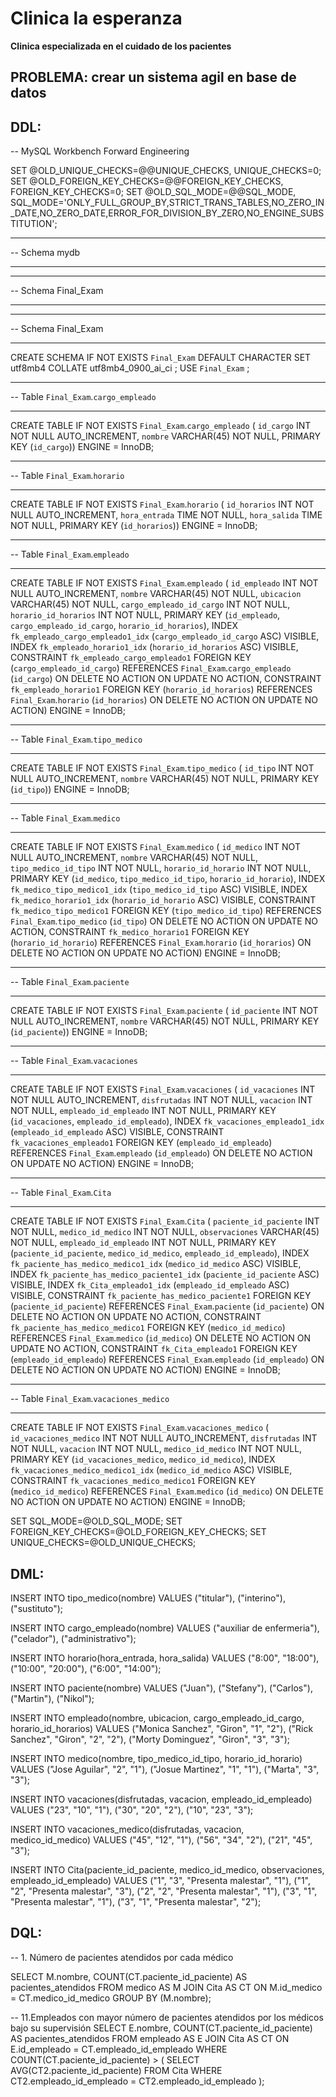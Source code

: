 # Clinica la esperanza 

**Clinica especializada en el cuidado de los pacientes**

## PROBLEMA: crear un sistema agil en base de datos 

## DDL:

-- MySQL Workbench Forward Engineering

SET @OLD_UNIQUE_CHECKS=@@UNIQUE_CHECKS, UNIQUE_CHECKS=0;
SET @OLD_FOREIGN_KEY_CHECKS=@@FOREIGN_KEY_CHECKS, FOREIGN_KEY_CHECKS=0;
SET @OLD_SQL_MODE=@@SQL_MODE, SQL_MODE='ONLY_FULL_GROUP_BY,STRICT_TRANS_TABLES,NO_ZERO_IN_DATE,NO_ZERO_DATE,ERROR_FOR_DIVISION_BY_ZERO,NO_ENGINE_SUBSTITUTION';

-- -----------------------------------------------------
-- Schema mydb
-- -----------------------------------------------------
-- -----------------------------------------------------
-- Schema Final_Exam
-- -----------------------------------------------------

-- -----------------------------------------------------
-- Schema Final_Exam
-- -----------------------------------------------------
CREATE SCHEMA IF NOT EXISTS `Final_Exam` DEFAULT CHARACTER SET utf8mb4 COLLATE utf8mb4_0900_ai_ci ;
USE `Final_Exam` ;

-- -----------------------------------------------------
-- Table `Final_Exam`.`cargo_empleado`
-- -----------------------------------------------------
CREATE TABLE IF NOT EXISTS `Final_Exam`.`cargo_empleado` (
  `id_cargo` INT NOT NULL AUTO_INCREMENT,
  `nombre` VARCHAR(45) NOT NULL,
  PRIMARY KEY (`id_cargo`))
ENGINE = InnoDB;


-- -----------------------------------------------------
-- Table `Final_Exam`.`horario`
-- -----------------------------------------------------
CREATE TABLE IF NOT EXISTS `Final_Exam`.`horario` (
  `id_horarios` INT NOT NULL AUTO_INCREMENT,
  `hora_entrada` TIME NOT NULL,
  `hora_salida` TIME NOT NULL,
  PRIMARY KEY (`id_horarios`))
ENGINE = InnoDB;


-- -----------------------------------------------------
-- Table `Final_Exam`.`empleado`
-- -----------------------------------------------------
CREATE TABLE IF NOT EXISTS `Final_Exam`.`empleado` (
  `id_empleado` INT NOT NULL AUTO_INCREMENT,
  `nombre` VARCHAR(45) NOT NULL,
  `ubicacion` VARCHAR(45) NOT NULL,
  `cargo_empleado_id_cargo` INT NOT NULL,
  `horario_id_horarios` INT NOT NULL,
  PRIMARY KEY (`id_empleado`, `cargo_empleado_id_cargo`, `horario_id_horarios`),
  INDEX `fk_empleado_cargo_empleado1_idx` (`cargo_empleado_id_cargo` ASC) VISIBLE,
  INDEX `fk_empleado_horario1_idx` (`horario_id_horarios` ASC) VISIBLE,
  CONSTRAINT `fk_empleado_cargo_empleado1`
    FOREIGN KEY (`cargo_empleado_id_cargo`)
    REFERENCES `Final_Exam`.`cargo_empleado` (`id_cargo`)
    ON DELETE NO ACTION
    ON UPDATE NO ACTION,
  CONSTRAINT `fk_empleado_horario1`
    FOREIGN KEY (`horario_id_horarios`)
    REFERENCES `Final_Exam`.`horario` (`id_horarios`)
    ON DELETE NO ACTION
    ON UPDATE NO ACTION)
ENGINE = InnoDB;


-- -----------------------------------------------------
-- Table `Final_Exam`.`tipo_medico`
-- -----------------------------------------------------
CREATE TABLE IF NOT EXISTS `Final_Exam`.`tipo_medico` (
  `id_tipo` INT NOT NULL AUTO_INCREMENT,
  `nombre` VARCHAR(45) NOT NULL,
  PRIMARY KEY (`id_tipo`))
ENGINE = InnoDB;


-- -----------------------------------------------------
-- Table `Final_Exam`.`medico`
-- -----------------------------------------------------
CREATE TABLE IF NOT EXISTS `Final_Exam`.`medico` (
  `id_medico` INT NOT NULL AUTO_INCREMENT,
  `nombre` VARCHAR(45) NOT NULL,
  `tipo_medico_id_tipo` INT NOT NULL,
  `horario_id_horario` INT NOT NULL,
  PRIMARY KEY (`id_medico`, `tipo_medico_id_tipo`, `horario_id_horario`),
  INDEX `fk_medico_tipo_medico1_idx` (`tipo_medico_id_tipo` ASC) VISIBLE,
  INDEX `fk_medico_horario1_idx` (`horario_id_horario` ASC) VISIBLE,
  CONSTRAINT `fk_medico_tipo_medico1`
    FOREIGN KEY (`tipo_medico_id_tipo`)
    REFERENCES `Final_Exam`.`tipo_medico` (`id_tipo`)
    ON DELETE NO ACTION
    ON UPDATE NO ACTION,
  CONSTRAINT `fk_medico_horario1`
    FOREIGN KEY (`horario_id_horario`)
    REFERENCES `Final_Exam`.`horario` (`id_horarios`)
    ON DELETE NO ACTION
    ON UPDATE NO ACTION)
ENGINE = InnoDB;


-- -----------------------------------------------------
-- Table `Final_Exam`.`paciente`
-- -----------------------------------------------------
CREATE TABLE IF NOT EXISTS `Final_Exam`.`paciente` (
  `id_paciente` INT NOT NULL AUTO_INCREMENT,
  `nombre` VARCHAR(45) NOT NULL,
  PRIMARY KEY (`id_paciente`))
ENGINE = InnoDB;


-- -----------------------------------------------------
-- Table `Final_Exam`.`vacaciones`
-- -----------------------------------------------------
CREATE TABLE IF NOT EXISTS `Final_Exam`.`vacaciones` (
  `id_vacaciones` INT NOT NULL AUTO_INCREMENT,
  `disfrutadas` INT NOT NULL,
  `vacacion` INT NOT NULL,
  `empleado_id_empleado` INT NOT NULL,
  PRIMARY KEY (`id_vacaciones`, `empleado_id_empleado`),
  INDEX `fk_vacaciones_empleado1_idx` (`empleado_id_empleado` ASC) VISIBLE,
  CONSTRAINT `fk_vacaciones_empleado1`
    FOREIGN KEY (`empleado_id_empleado`)
    REFERENCES `Final_Exam`.`empleado` (`id_empleado`)
    ON DELETE NO ACTION
    ON UPDATE NO ACTION)
ENGINE = InnoDB;


-- -----------------------------------------------------
-- Table `Final_Exam`.`Cita`
-- -----------------------------------------------------
CREATE TABLE IF NOT EXISTS `Final_Exam`.`Cita` (
  `paciente_id_paciente` INT NOT NULL,
  `medico_id_medico` INT NOT NULL,
  `observaciones` VARCHAR(45) NOT NULL,
  `empleado_id_empleado` INT NOT NULL,
  PRIMARY KEY (`paciente_id_paciente`, `medico_id_medico`, `empleado_id_empleado`),
  INDEX `fk_paciente_has_medico_medico1_idx` (`medico_id_medico` ASC) VISIBLE,
  INDEX `fk_paciente_has_medico_paciente1_idx` (`paciente_id_paciente` ASC) VISIBLE,
  INDEX `fk_Cita_empleado1_idx` (`empleado_id_empleado` ASC) VISIBLE,
  CONSTRAINT `fk_paciente_has_medico_paciente1`
    FOREIGN KEY (`paciente_id_paciente`)
    REFERENCES `Final_Exam`.`paciente` (`id_paciente`)
    ON DELETE NO ACTION
    ON UPDATE NO ACTION,
  CONSTRAINT `fk_paciente_has_medico_medico1`
    FOREIGN KEY (`medico_id_medico`)
    REFERENCES `Final_Exam`.`medico` (`id_medico`)
    ON DELETE NO ACTION
    ON UPDATE NO ACTION,
  CONSTRAINT `fk_Cita_empleado1`
    FOREIGN KEY (`empleado_id_empleado`)
    REFERENCES `Final_Exam`.`empleado` (`id_empleado`)
    ON DELETE NO ACTION
    ON UPDATE NO ACTION)
ENGINE = InnoDB;


-- -----------------------------------------------------
-- Table `Final_Exam`.`vacaciones_medico`
-- -----------------------------------------------------
CREATE TABLE IF NOT EXISTS `Final_Exam`.`vacaciones_medico` (
  `id_vacaciones_medico` INT NOT NULL AUTO_INCREMENT,
  `disfrutadas` INT NOT NULL,
  `vacacion` INT NOT NULL,
  `medico_id_medico` INT NOT NULL,
  PRIMARY KEY (`id_vacaciones_medico`, `medico_id_medico`),
  INDEX `fk_vacaciones_medico_medico1_idx` (`medico_id_medico` ASC) VISIBLE,
  CONSTRAINT `fk_vacaciones_medico_medico1`
    FOREIGN KEY (`medico_id_medico`)
    REFERENCES `Final_Exam`.`medico` (`id_medico`)
    ON DELETE NO ACTION
    ON UPDATE NO ACTION)
ENGINE = InnoDB;


SET SQL_MODE=@OLD_SQL_MODE;
SET FOREIGN_KEY_CHECKS=@OLD_FOREIGN_KEY_CHECKS;
SET UNIQUE_CHECKS=@OLD_UNIQUE_CHECKS;

## DML: 

INSERT INTO tipo_medico(nombre) VALUES ("titular"), ("interino"), ("sustituto");

INSERT INTO cargo_empleado(nombre) VALUES ("auxiliar de enfermeria"), ("celador"), ("administrativo");

INSERT INTO horario(hora_entrada, hora_salida) VALUES ("8:00", "18:00"), ("10:00", "20:00"), ("6:00", "14:00");

INSERT INTO paciente(nombre) VALUES ("Juan"), ("Stefany"), ("Carlos"), ("Martin"), ("Nikol");

INSERT INTO empleado(nombre, ubicacion, cargo_empleado_id_cargo, horario_id_horarios) VALUES ("Monica Sanchez", "Giron", "1", "2"), ("Rick Sanchez", "Giron", "2", "2"), ("Morty Dominguez", "Giron", "3", "3");

INSERT INTO medico(nombre, tipo_medico_id_tipo, horario_id_horario) VALUES ("Jose Aguilar", "2", "1"), ("Josue Martinez", "1", "1"), ("Marta", "3", "3");

INSERT INTO vacaciones(disfrutadas, vacacion, empleado_id_empleado) VALUES ("23", "10", "1"), ("30", "20", "2"), ("10", "23", "3");

INSERT INTO vacaciones_medico(disfrutadas, vacacion, medico_id_medico) VALUES ("45", "12", "1"), ("56", "34", "2"), ("21", "45", "3");

INSERT INTO Cita(paciente_id_paciente, medico_id_medico, observaciones, empleado_id_empleado) VALUES ("1", "3", "Presenta malestar", "1"), ("1", "2", "Presenta malestar", "3"), ("2", "2", "Presenta malestar", "1"), ("3", "1", "Presenta malestar", "1"), ("3", "1", "Presenta malestar", "2");

## DQL: 
-- 1. Número de pacientes atendidos por cada médico

SELECT M.nombre, COUNT(CT.paciente_id_paciente) AS pacientes_atendidos
FROM medico AS M
JOIN Cita AS CT ON M.id_medico = CT.medico_id_medico
GROUP BY (M.nombre); 

-- 11.Empleados con mayor número de pacientes atendidos por los médicos bajo su supervisión
SELECT E.nombre, COUNT(CT.paciente_id_paciente) AS pacientes_atendidos
FROM empleado AS E
JOIN Cita AS CT ON E.id_empleado = CT.empleado_id_empleado
WHERE COUNT(CT.paciente_id_paciente) > (
	SELECT AVG(CT2.paciente_id_paciente)
    FROM Cita
    WHERE CT2.empleado_id_empleado = CT2.empleado_id_empleado
);
